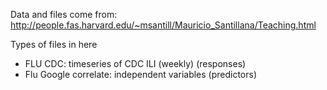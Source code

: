 Data and files come from: http://people.fas.harvard.edu/~msantill/Mauricio_Santillana/Teaching.html

Types of files in here

- FLU CDC: timeseries of CDC ILI (weekly) (responses)
- Flu Google correlate: independent variables (predictors)
